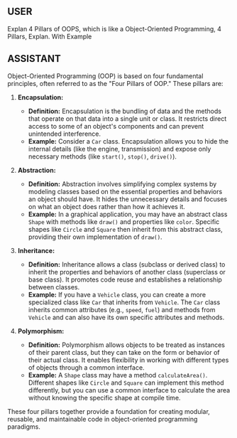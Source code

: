 ## USER
Explan 4 Pillars of OOPS, which is like a Object-Oriented Programming, 4 Pillars, Explan. With Example

## ASSISTANT
Object-Oriented Programming (OOP) is based on four fundamental principles, often referred to as the "Four Pillars of OOP." These pillars are:

1. **Encapsulation:**
   - **Definition:** Encapsulation is the bundling of data and the methods that operate on that data into a single unit or class. It restricts direct access to some of an object's components and can prevent unintended interference.
   - **Example:** Consider a `Car` class. Encapsulation allows you to hide the internal details (like the engine, transmission) and expose only necessary methods (like `start()`, `stop()`, `drive()`).

2. **Abstraction:**
   - **Definition:** Abstraction involves simplifying complex systems by modeling classes based on the essential properties and behaviors an object should have. It hides the unnecessary details and focuses on what an object does rather than how it achieves it.
   - **Example:** In a graphical application, you may have an abstract class `Shape` with methods like `draw()` and properties like `color`. Specific shapes like `Circle` and `Square` then inherit from this abstract class, providing their own implementation of `draw()`.

3. **Inheritance:**
   - **Definition:** Inheritance allows a class (subclass or derived class) to inherit the properties and behaviors of another class (superclass or base class). It promotes code reuse and establishes a relationship between classes.
   - **Example:** If you have a `Vehicle` class, you can create a more specialized class like `Car` that inherits from `Vehicle`. The `Car` class inherits common attributes (e.g., `speed`, `fuel`) and methods from `Vehicle` and can also have its own specific attributes and methods.

4. **Polymorphism:**
   - **Definition:** Polymorphism allows objects to be treated as instances of their parent class, but they can take on the form or behavior of their actual class. It enables flexibility in working with different types of objects through a common interface.
   - **Example:** A `Shape` class may have a method `calculateArea()`. Different shapes like `Circle` and `Square` can implement this method differently, but you can use a common interface to calculate the area without knowing the specific shape at compile time.

These four pillars together provide a foundation for creating modular, reusable, and maintainable code in object-oriented programming paradigms.